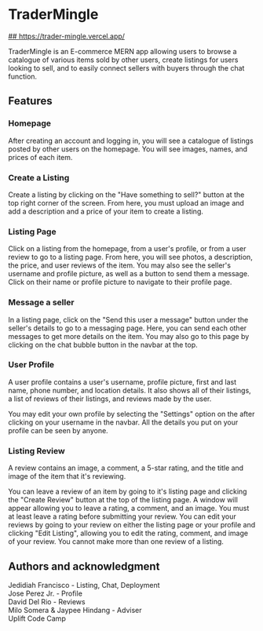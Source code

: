 # TraderMingle

[## https://trader-mingle.vercel.app/
](https://trader-mingle-mudca8t5v-jedidiah-franciscos-projects.vercel.app/login)

TraderMingle is an E-commerce MERN app allowing users to browse a catalogue of various items sold by other users, create listings for users looking to sell, and to easily connect sellers with buyers through the chat function.

## Features

### Homepage

After creating an account and logging in, you will see a catalogue of listings posted by other users on the homepage. You will see images, names, and prices of each item.

### Create a Listing

Create a listing by clicking on the "Have something to sell?" button at the top right corner of the screen. From here, you must upload an image and add a description and a price of your item to create a listing.

### Listing Page

Click on a listing from the homepage, from a user's profile, or from a user review to go to a listing page. From here, you will see photos, a description, the price, and user reviews of the item. You may also see the seller's username and profile picture, as well as a button to send them a message. Click on their name or profile picture to navigate to their profile page.

### Message a seller

In a listing page, click on the "Send this user a message" button under the seller's details to go to a messaging page. Here, you can send each other messages to get more details on the item. You may also go to this page by clicking on the chat bubble button in the navbar at the top.

### User Profile

A user profile contains a user's username, profile picture, first and last name, phone number, and location details. It also shows all of their listings, a list of reviews of their listings, and reviews made by the user.

You may edit your own profile by selecting the "Settings" option on the after clicking on your username in the navbar. All the details you put on your profile can be seen by anyone.

### Listing Review

A review contains an image, a comment, a 5-star rating, and the title and image of the item that it's reviewing.

You can leave a review of an item by going to it's listing page and clicking the "Create Review" button at the top of the listing page. A window will appear allowing you to leave a rating, a comment, and an image. You must at least leave a rating before submitting your review. You can edit your reviews by going to your review on either the listing page or your profile and clicking "Edit Listing", allowing you to edit the rating, comment, and image of your review. You cannot make more than one review of a listing.

## Authors and acknowledgment

Jedidiah Francisco - Listing, Chat, Deployment <br/>
Jose Perez Jr. - Profile <br/>
David Del Rio - Reviews <br/>
Milo Somera & Jaypee Hindang - Adviser <br/>
Uplift Code Camp
